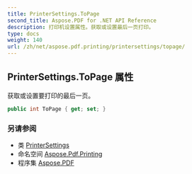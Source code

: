 ```yaml
---
title: PrinterSettings.ToPage
second_title: Aspose.PDF for .NET API Reference
description: 打印机设置属性。获取或设置最后一页打印。
type: docs
weight: 140
url: /zh/net/aspose.pdf.printing/printersettings/topage/
---
```

## PrinterSettings.ToPage 属性

获取或设置要打印的最后一页。

```csharp
public int ToPage { get; set; }
```

### 另请参阅

* 类 [PrinterSettings](../)
* 命名空间 [Aspose.Pdf.Printing](../../../aspose.pdf.printing/)
* 程序集 [Aspose.PDF](../../../)